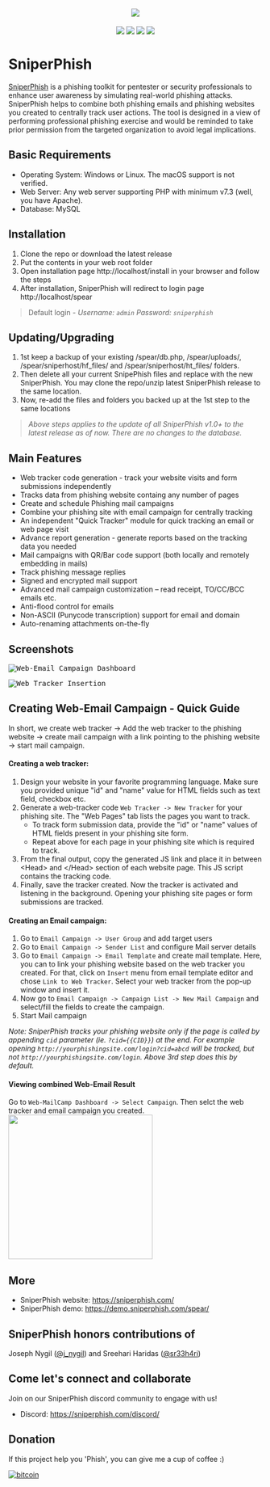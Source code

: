 <h1 align="center">
  <a href=""><img src="https://user-images.githubusercontent.com/15928266/116806917-ab0f8d80-ab62-11eb-8d34-962fdfe692a7.png" ></img></a>
</h1>
<p align="center"> 
  <a href=""><img src="https://img.shields.io/static/v1?label=php&message=>=7.3&color=green&style=flat&logo=php"></a>
  <a href=""><img src="https://img.shields.io/static/v1?label=Platform&message=Linux/Windows&color=orange&style=flat"></a>
  <a href=""><img src="https://img.shields.io/static/v1?label=License&message=MIT&color=blue&style=flat"></a>
   <a href=""><img src="https://img.shields.io/badge/Contributions-Welcome-brightgreen.svg?style=flat"></a>
</p>

# SniperPhish
[SniperPhish](https://sniperphish.com/) is a phishing toolkit for pentester or security professionals to enhance user awareness by simulating real-world phishing attacks. SniperPhish helps to combine both phishing emails and phishing websites you created to centrally track user actions. The tool is designed in a view of performing professional phishing exercise and would be reminded to take prior permission from the targeted organization to avoid legal implications.

## Basic Requirements
* Operating System: Windows or Linux. The macOS support is not verified.
* Web Server: Any web server supporting PHP with minimum v7.3 (well, you have Apache).
* Database: MySQL

## Installation
1. Clone the repo or download the latest release
2. Put the contents in your web root folder
3. Open installation page http://localhost/install in your browser and follow the steps
4. After installation, SniperPhish will redirect to login page http://localhost/spear
>Default login - *Username: `admin`   Password: `sniperphish`*

## Updating/Upgrading
1. 1st keep a backup of your existing /spear/db.php, /spear/uploads/, /spear/sniperhost/hf_files/ and /spear/sniperhost/ht_files/ folders. 
2. Then delete all your current SnipePhish files and replace with the new SniperPhish. You may clone the repo/unzip latest SniperPhish release to the same location.
3. Now, re-add the files and folders you backed up at the 1st step to the same locations

>*Above steps applies to the update of all SniperPhish v1.0+ to the latest release as of now. There are no changes to the database.*
## Main Features
* Web tracker code generation - track your website visits and form submissions independently
* Tracks data from phishing website containg any number of pages
* Create and schedule Phishing mail campaigns
* Combine your phishing site with email campaign for centrally tracking
* An independent "Quick Tracker" module for quick tracking an email or web page visit
* Advance report generation - generate reports based on the tracking data you needed
* Mail campaigns with QR/Bar code support (both locally and remotely embedding in mails)
* Track phishing message replies
* Signed and encrypted mail support
* Advanced mail campaign customization – read receipt, TO/CC/BCC emails etc.
* Anti-flood control for emails
* Non-ASCII (Punycode transcription) support for email and domain
* Auto-renaming attachments on-the-fly

## Screenshots
<kbd>![Web-Email Campaign Dashboard](https://user-images.githubusercontent.com/15928266/116777794-e9447880-aaa0-11eb-9697-af5f5617b279.PNG)</kbd>

<kbd>![Web Tracker Insertion](https://user-images.githubusercontent.com/15928266/116777832-198c1700-aaa1-11eb-9f10-4a0b27c172d8.gif)</kbd>

## Creating Web-Email Campaign - Quick Guide
In short, we create web tracker -> Add the web tracker to the phishing website -> create mail campaign with a link pointing to the phishing website -> start mail campaign.
#### Creating a web tracker:
1. Design your website in your favorite programming language. Make sure you provided unique "id" and "name" value for HTML fields such as text field, checkbox etc.
2. Generate a web-tracker code `Web Tracker -> New Tracker` for your phishing site. The "Web Pages" tab lists the pages you want to track.
    * To track form submission data, provide the "id" or "name" values of HTML fields present in your phishing site form.
    * Repeat above for each page in your phishing site which is required to track.
3. From the final output, copy the generated JS link and place it in between &lt;Head&gt; and &lt;/Head&gt; section of each website page. This JS script contains the tracking code.
4. Finally, save the tracker created. Now the tracker is activated and listening in the background. Opening your phishing site pages or form submissions are tracked.

#### Creating an Email campaign:
1. Go to `Email Campaign -> User Group` and add target users 
2. Go to `Email Campaign -> Sender List` and configure Mail server details
3. Go to `Email Campaign -> Email Template` and create mail template. Here, you can to link your phishing website based on the web tracker you created. For that, click on `Insert` menu from email template editor and chose `Link to Web Tracker`. Select your web tracker from the pop-up window and insert it.
4. Now go to `Email Campaign -> Campaign List -> New Mail Campaign` and select/fill the fields to create the campaign.
5. Start Mail campaign

_Note: SniperPhish tracks your phishing website only if the page is called by appending `cid` parameter (ie. `?cid={{CID}}`) at the end. For example opening `http://yourphishingsite.com/login?cid=abcd` will be tracked, but not `http://yourphishingsite.com/login`. Above 3rd step does this by default._

#### Viewing combined Web-Email Result
Go to `Web-MailCamp Dashboard -> Select Campaign`. Then selct the web tracker and email campaign you created.<br/>
<kbd><img src="https://user-images.githubusercontent.com/15928266/116777253-2e1bdf80-aaa0-11eb-9c44-e1db8f200c39.png" height="286"></img></kbd>

## More
* SniperPhish website: https://sniperphish.com/
* SniperPhish demo: https://demo.sniperphish.com/spear/

## SniperPhish honors contributions of
Joseph Nygil ([@j_nygil](https://twitter.com/j_nygil)) and Sreehari Haridas ([@sr33h4ri](https://twitter.com/sr33h4ri))

## Come let's connect and collaborate
Join on our SniperPhish discord community to engage with us!
* Discord: https://sniperphish.com/discord/

## Donation
If this project help you 'Phish', you can give me a cup of coffee :) 

[![bitcoin](https://user-images.githubusercontent.com/15928266/88777414-c3104600-d1b9-11ea-9262-10bae6805779.png)](https://sniperphish.com/donate)
